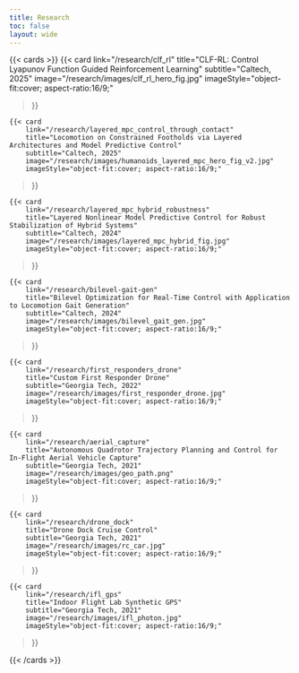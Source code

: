 ```yaml
---
title: Research
toc: false
layout: wide
---
```


{{< cards >}}
    {{< card
        link="/research/clf_rl"
        title="CLF-RL: Control Lyapunov Function Guided Reinforcement Learning"
        subtitle="Caltech, 2025"
        image="/research/images/clf_rl_hero_fig.jpg"
        imageStyle="object-fit:cover; aspect-ratio:16/9;"
  >}}

    {{< card
        link="/research/layered_mpc_control_through_contact"
        title="Locomotion on Constrained Footholds via Layered Architectures and Model Predictive Control"
        subtitle="Caltech, 2025"
        image="/research/images/humanoids_layered_mpc_hero_fig_v2.jpg"
        imageStyle="object-fit:cover; aspect-ratio:16/9;"
  >}}

    {{< card
        link="/research/layered_mpc_hybrid_robustness"
        title="Layered Nonlinear Model Predictive Control for Robust Stabilization of Hybrid Systems"
        subtitle="Caltech, 2024"
        image="/research/images/layered_mpc_hybrid_fig.jpg"
        imageStyle="object-fit:cover; aspect-ratio:16/9;"
  >}}

    {{< card
        link="/research/bilevel-gait-gen"
        title="Bilevel Optimization for Real-Time Control with Application to Locomotion Gait Generation"
        subtitle="Caltech, 2024"
        image="/research/images/bilevel_gait_gen.jpg"
        imageStyle="object-fit:cover; aspect-ratio:16/9;"
  >}}

    {{< card
        link="/research/first_responders_drone"
        title="Custom First Responder Drone"
        subtitle="Georgia Tech, 2022"
        image="/research/images/first_responder_drone.jpg"
        imageStyle="object-fit:cover; aspect-ratio:16/9;"
  >}}

    {{< card
        link="/research/aerial_capture"
        title="Autonomous Quadrotor Trajectory Planning and Control for In-Flight Aerial Vehicle Capture"
        subtitle="Georgia Tech, 2021"
        image="/research/images/geo_path.png"
        imageStyle="object-fit:cover; aspect-ratio:16/9;"
  >}}

    {{< card
        link="/research/drone_dock"
        title="Drone Dock Cruise Control"
        subtitle="Georgia Tech, 2021"
        image="/research/images/rc_car.jpg"
        imageStyle="object-fit:cover; aspect-ratio:16/9;"
  >}}

    {{< card
        link="/research/ifl_gps"
        title="Indoor Flight Lab Synthetic GPS"
        subtitle="Georgia Tech, 2021"
        image="/research/images/ifl_photon.jpg"
        imageStyle="object-fit:cover; aspect-ratio:16/9;"
  >}}

{{< /cards >}}